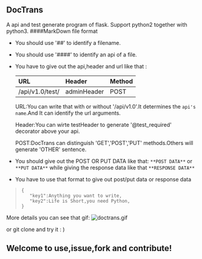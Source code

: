 ## DocTrans
A api and test generate program of flask.
Support python2 together with python3.
####MarkDown file format
+ You should use '##' to identify a filename.
+ You should use '####' to identify an api of a file.
+ You have to give out the api,header and url like that :

  |URL|Header|Method|
  | :--- | :-- | :-- |
  |/api/v1.0/test/ |adminHeader|POST|
  
  URL:You can write that with or without '/api/v1.0'.It determines the `api's name`.And It can identify the url arguments.
  
  Header:You can wirte testHeader to generate '@test_required' decorator above your api.
  
  POST:DocTrans can distinguish 'GET','POST','PUT' methods.Others will generate 'OTHER' sentence.
  
+ You should give out the POST OR PUT DATA like that: `**POST DATA**` or `**PUT DATA**` while giving the response data like that `**RESPONSE DATA**`
+ You have to use that format to give out post/put data or response data
>``` 
>{
>    "key1":Anything you want to write,
>    "key2":Life is Short,you need Python,
>}
>```

More details you can see that gif:
![doctrans.gif](http://upload-images.jianshu.io/upload_images/5195759-495068f5c7508552.gif?imageMogr2/auto-orient/strip)

or git clone and try it : )

## Welcome to use,issue,fork and contribute!
